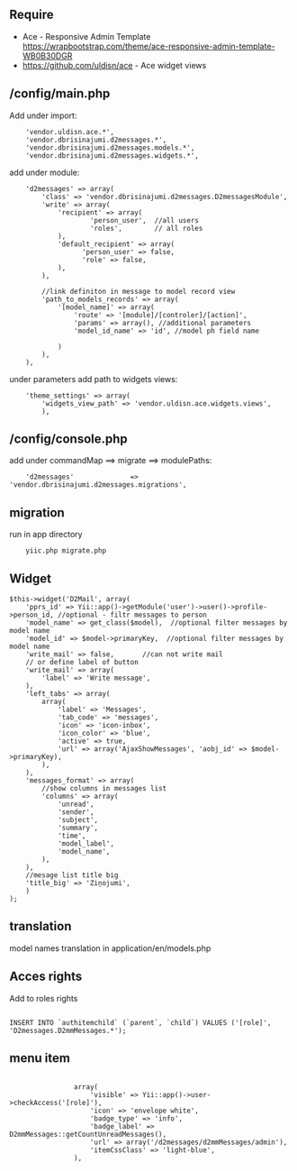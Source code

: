 Require
-------


* Ace - Responsive Admin Template https://wrapbootstrap.com/theme/ace-responsive-admin-template-WB0B30DGR
* https://github.com/uldisn/ace - Ace widget views



/config/main.php
----------------

Add under import:

        'vendor.uldisn.ace.*',
        'vendor.dbrisinajumi.d2messages.*',          
        'vendor.dbrisinajumi.d2messages.models.*',          
        'vendor.dbrisinajumi.d2messages.widgets.*',        

add under module: 

        'd2messages' => array( 
            'class' => 'vendor.dbrisinajumi.d2messages.D2messagesModule',
            'write' => array(
                'recipient' => array(
                        'person_user',  //all users
                        'roles',        // all roles
                ),
                'default_recipient' => array(
                      'person_user' => false,
                      'role' => false,
                ),            
            ),    
           
            //link definiton in message to model record view
            'path_to_models_records' => array(
                '[model_name]' => array(
                    'route' => '[module]/[controler]/[action]',
                    'params' => array(), //additional parameters
                    'model_id_name' => 'id', //model ph field name
                    
                )
            ),
        ),
        

under parameters add path to widgets views: 
    
        'theme_settings' => array(
            'widgets_view_path' => 'vendor.uldisn.ace.widgets.views',
            ),    

/config/console.php
----------------

add under commandMap ==> migrate ==> modulePaths: 

        'd2messages'              => 'vendor.dbrisinajumi.d2messages.migrations',  
        
migration
---------
run in app directory 

        yiic.php migrate.php
            
        
        
Widget
------

    $this->widget('D2Mail', array(
        'pprs_id' => Yii::app()->getModule('user')->user()->profile->person_id, //optional - filtr messages to person
        'model_name' => get_class($model),  //optional filter messages by model name
        'model_id' => $model->primaryKey,  //optional filter messages by model name        
        'write_mail' => false,       //can not write mail
        // or define label of button
        'write_mail' => array(
            'label' => 'Write message',
        ),        
        'left_tabs' => array(
            array(
                'label' => 'Messages',
                'tab_code' => 'messages',
                'icon' => 'icon-inbox',
                'icon_color' => 'blue',
                'active' => true,
                'url' => array('AjaxShowMessages', 'aobj_id' => $model->primaryKey),
            ),
        ),
        'messages_format' => array(
            //show columns in messages list
            'columns' => array(
                'unread',
                'sender',
                'subject',
                'summary',
                'time',
                'model_label',
                'model_name',
            ),
        ),
        //mesage list title big
        'title_big' => 'Ziņojumi',
        )
    );
    
translation
-----------
    
model names translation in application/en/models.php 
    
Acces rights
---------------------
Add to roles rights
```

INSERT INTO `authitemchild` (`parent`, `child`) VALUES ('[role]', 'D2messages.D2mmMessages.*'); 

```


menu item
---------

```

                array(
                    'visible' => Yii::app()->user->checkAccess('[role]'),
                    'icon' => 'envelope white',
                    'badge_type' => 'info',
                    'badge_label' => D2mmMessages::getCountUnreadMessages(),
                    'url' => array('/d2messages/d2mmMessages/admin'),
                    'itemCssClass' => 'light-blue',
                ),
```
